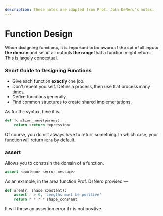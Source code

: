 ```yaml
---
description: These notes are adapted from Prof. John DeNero's notes.
---
```


# Function Design

When designing functions, it is important to be aware of the set of all inputs **the domain** and set of all outputs **the range** that a function might return. This is largely conceptual.

### Short Guide to Designing Functions

* Give each function **exactly** one job.
* Don't repeat yourself. Define a process, then use that process many times. 
* Define functions generally.
* Find common structures to create shared implementations.

As for the syntax, here it is.

```python
def function_name(params):
    return <return expression>
```

Of course, you do not always have to return something. In which case, your function will return `None` by default.

### assert

Allows you to constrain the domain of a function.

```python
assert <boolean> <error message>
```

As an example, in the area function Prof. DeNero provided —

```python
def area(r, shape_constant):
    assert r > 0, 'Lengths must be positive'
    return r * r * shape_constant
```

It will throw an assertion error if r is not positive.



